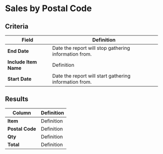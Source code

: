 # Sales by Postal Code

## Criteria

| **Field** | **Definition** |
| --- | --- |
| **End Date** | Date the report will stop gathering information from. |
| **Include Item Name** | Definition |
| **Start Date** | Date the report will start gathering information from. |

## Results

| **Column** | **Definition** |
| --- | --- |
| **Item** | Definition |
| **Postal Code** | Definition |
| **Qty** | Definition |
| **Total** | Definition |

